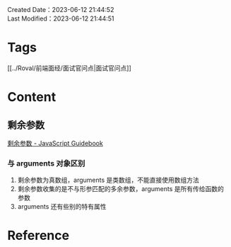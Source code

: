 Created Date：2023-06-12 21:44:52  
Last Modified：2023-06-12 21:44:51

# Tags

[[../Roval/前端面经/面试官问点|面试官问点]]

# Content

## 剩余参数

[剩余参数 - JavaScript Guidebook](https://tsejx.github.io/javascript-guidebook/core-modules/ecmascript-function-objects/function-arguments/rest-parameters/)

### 与 arguments 对象区别

1. 剩余参数为真数组，arguments 是类数组，不能直接使用数组方法
2. 剩余参数收集的是不与形参匹配的多余参数，arguments 是所有传给函数的参数
3. arguments 还有些别的特有属性

# Reference

